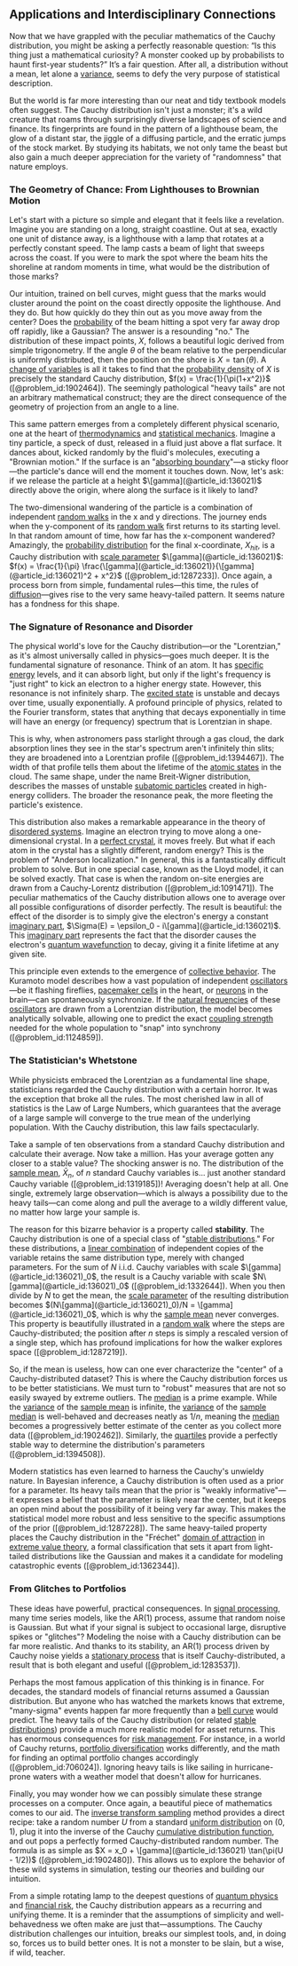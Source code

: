 ## Applications and Interdisciplinary Connections

Now that we have grappled with the peculiar mathematics of the Cauchy distribution, you might be asking a perfectly reasonable question: “Is this thing just a mathematical curiosity? A monster cooked up by probabilists to haunt first-year students?” It’s a fair question. After all, a distribution without a mean, let alone a [variance](@article_id:148683), seems to defy the very purpose of statistical description.

But the world is far more interesting than our neat and tidy textbook models often suggest. The Cauchy distribution isn't just a monster; it's a wild creature that roams through surprisingly diverse landscapes of science and finance. Its fingerprints are found in the pattern of a lighthouse beam, the glow of a distant star, the jiggle of a diffusing particle, and the erratic jumps of the stock market. By studying its habitats, we not only tame the beast but also gain a much deeper appreciation for the variety of "randomness" that nature employs.

### The Geometry of Chance: From Lighthouses to Brownian Motion

Let's start with a picture so simple and elegant that it feels like a revelation. Imagine you are standing on a long, straight coastline. Out at sea, exactly one unit of distance away, is a lighthouse with a lamp that rotates at a perfectly constant speed. The lamp casts a beam of light that sweeps across the coast. If you were to mark the spot where the beam hits the shoreline at random moments in time, what would be the distribution of those marks?

Our intuition, trained on bell curves, might guess that the marks would cluster around the point on the coast directly opposite the lighthouse. And they do. But how quickly do they thin out as you move away from the center? Does the [probability](@article_id:263106) of the beam hitting a spot very far away drop off rapidly, like a Gaussian? The answer is a resounding "no." The distribution of these impact points, $X$, follows a beautiful logic derived from simple trigonometry. If the angle $\theta$ of the beam relative to the perpendicular is uniformly distributed, then the position on the shore is $X = \tan(\theta)$. A [change of variables](@article_id:140892) is all it takes to find that the [probability density](@article_id:143372) of $X$ is precisely the standard Cauchy distribution, $f(x) = \frac{1}{\pi(1+x^2)}$ ([@problem_id:1902464]). The seemingly pathological "heavy tails" are not an arbitrary mathematical construct; they are the direct consequence of the geometry of projection from an angle to a line.

This same pattern emerges from a completely different physical scenario, one at the heart of [thermodynamics](@article_id:140627) and [statistical mechanics](@article_id:139122). Imagine a tiny particle, a speck of dust, released in a fluid just above a flat surface. It dances about, kicked randomly by the fluid's molecules, executing a "Brownian motion." If the surface is an "[absorbing boundary](@article_id:200995)"—a sticky floor—the particle's dance will end the moment it touches down. Now, let's ask: if we release the particle at a height $\[gamma](@article_id:136021)$ directly above the origin, where along the surface is it likely to land?

The two-dimensional wandering of the particle is a combination of independent [random walks](@article_id:159141) in the x and y directions. The journey ends when the y-component of its [random walk](@article_id:142126) first returns to its starting level. In that random amount of time, how far has the x-component wandered? Amazingly, the [probability distribution](@article_id:145910) for the final x-coordinate, $X_{hit}$, is a Cauchy distribution with [scale parameter](@article_id:268211) $\[gamma](@article_id:136021)$: $f(x) = \frac{1}{\pi} \frac{\[gamma](@article_id:136021)}{\[gamma](@article_id:136021)^2 + x^2}$ ([@problem_id:1287233]). Once again, a process born from simple, fundamental rules—this time, the rules of [diffusion](@article_id:140951)—gives rise to the very same heavy-tailed pattern. It seems nature has a fondness for this shape.

### The Signature of Resonance and Disorder

The physical world's love for the Cauchy distribution—or the "Lorentzian," as it's almost universally called in physics—goes much deeper. It is the fundamental signature of resonance. Think of an atom. It has [specific energy](@article_id:270513) levels, and it can absorb light, but only if the light's frequency is "just right" to kick an electron to a higher energy state. However, this resonance is not infinitely sharp. The [excited state](@article_id:260959) is unstable and decays over time, usually exponentially. A profound principle of physics, related to the Fourier transform, states that anything that decays exponentially in time will have an energy (or frequency) spectrum that is Lorentzian in shape.

This is why, when astronomers pass starlight through a gas cloud, the dark absorption lines they see in the star's spectrum aren't infinitely thin slits; they are broadened into a Lorentzian profile ([@problem_id:1394467]). The width of that profile tells them about the lifetime of the [atomic states](@article_id:169371) in the cloud. The same shape, under the name Breit-Wigner distribution, describes the masses of unstable [subatomic particles](@article_id:141998) created in high-energy colliders. The broader the resonance peak, the more fleeting the particle's existence.

This distribution also makes a remarkable appearance in the theory of [disordered systems](@article_id:144923). Imagine an electron trying to move along a one-dimensional crystal. In a [perfect crystal](@article_id:137820), it moves freely. But what if each atom in the crystal has a slightly different, random energy? This is the problem of "Anderson localization." In general, this is a fantastically difficult problem to solve. But in one special case, known as the Lloyd model, it can be solved exactly. That case is when the random on-site energies are drawn from a Cauchy-Lorentz distribution ([@problem_id:1091471]). The peculiar mathematics of the Cauchy distribution allows one to average over all possible configurations of disorder perfectly. The result is beautiful: the effect of the disorder is to simply give the electron's energy a constant [imaginary part](@article_id:191265), $\Sigma(E) = \epsilon_0 - i\[gamma](@article_id:136021)$. This [imaginary part](@article_id:191265) represents the fact that the disorder causes the electron's [quantum wavefunction](@article_id:260690) to decay, giving it a finite lifetime at any given site.

This principle even extends to the emergence of [collective behavior](@article_id:146002). The Kuramoto model describes how a vast population of independent [oscillators](@article_id:264970)—be it flashing fireflies, [pacemaker cells](@article_id:155130) in the heart, or [neurons](@article_id:197153) in the brain—can spontaneously synchronize. If the [natural frequencies](@article_id:173978) of these [oscillators](@article_id:264970) are drawn from a Lorentzian distribution, the model becomes analytically solvable, allowing one to predict the exact [coupling strength](@article_id:275023) needed for the whole population to "snap" into synchrony ([@problem_id:1124859]).

### The Statistician's Whetstone

While physicists embraced the Lorentzian as a fundamental line shape, statisticians regarded the Cauchy distribution with a certain horror. It was the exception that broke all the rules. The most cherished law in all of statistics is the Law of Large Numbers, which guarantees that the average of a large sample will converge to the true mean of the underlying population. With the Cauchy distribution, this law fails spectacularly.

Take a sample of ten observations from a standard Cauchy distribution and calculate their average. Now take a million. Has your average gotten any closer to a stable value? The shocking answer is no. The distribution of the [sample mean](@article_id:168755), $\bar{X}_n$, of $n$ standard Cauchy variables is... just another standard Cauchy variable ([@problem_id:1319185])! Averaging doesn't help at all. One single, extremely large observation—which is always a possibility due to the heavy tails—can come along and pull the average to a wildly different value, no matter how large your sample is.

The reason for this bizarre behavior is a property called **stability**. The Cauchy distribution is one of a special class of "[stable distributions](@article_id:193940)." For these distributions, a [linear combination](@article_id:154597) of independent copies of the variable retains the same distribution type, merely with changed parameters. For the sum of $N$ i.i.d. Cauchy variables with scale $\[gamma](@article_id:136021)_0$, the result is a Cauchy variable with scale $N\[gamma](@article_id:136021)_0$ ([@problem_id:1332644]). When you then divide by $N$ to get the mean, the [scale parameter](@article_id:268211) of the resulting distribution becomes $(N\[gamma](@article_id:136021)_0)/N = \[gamma](@article_id:136021)_0$, which is why the [sample mean](@article_id:168755) never converges. This property is beautifully illustrated in a [random walk](@article_id:142126) where the steps are Cauchy-distributed; the position after $n$ steps is simply a rescaled version of a single step, which has profound implications for how the walker explores space ([@problem_id:1287219]).

So, if the mean is useless, how can one ever characterize the "center" of a Cauchy-distributed dataset? This is where the Cauchy distribution forces us to be better statisticians. We must turn to "robust" measures that are not so easily swayed by extreme outliers. The [median](@article_id:264383) is a prime example. While the [variance](@article_id:148683) of the [sample mean](@article_id:168755) is infinite, the [variance](@article_id:148683) of the [sample median](@article_id:267500) is well-behaved and decreases neatly as $1/n$, meaning the [median](@article_id:264383) becomes a progressively better estimate of the center as you collect more data ([@problem_id:1902462]). Similarly, the [quartiles](@article_id:166876) provide a perfectly stable way to determine the distribution's parameters ([@problem_id:1394508]).

Modern statistics has even learned to harness the Cauchy's unwieldy nature. In Bayesian inference, a Cauchy distribution is often used as a prior for a parameter. Its heavy tails mean that the prior is "weakly informative"—it expresses a belief that the parameter is likely near the center, but it keeps an open mind about the possibility of it being very far away. This makes the statistical model more robust and less sensitive to the specific assumptions of the prior ([@problem_id:1287228]). The same heavy-tailed property places the Cauchy distribution in the "Fréchet" [domain of attraction](@article_id:174454) in [extreme value theory](@article_id:139589), a formal classification that sets it apart from light-tailed distributions like the Gaussian and makes it a candidate for modeling catastrophic events ([@problem_id:1362344]).

### From Glitches to Portfolios

These ideas have powerful, practical consequences. In [signal processing](@article_id:146173), many time series models, like the AR(1) process, assume that random noise is Gaussian. But what if your signal is subject to occasional large, disruptive spikes or "glitches"? Modeling the noise with a Cauchy distribution can be far more realistic. And thanks to its stability, an AR(1) process driven by Cauchy noise yields a [stationary process](@article_id:147098) that is itself Cauchy-distributed, a result that is both elegant and useful ([@problem_id:1283537]).

Perhaps the most famous application of this thinking is in finance. For decades, the standard models of financial returns assumed a Gaussian distribution. But anyone who has watched the markets knows that extreme, "many-sigma" events happen far more frequently than a [bell curve](@article_id:150323) would predict. The heavy tails of the Cauchy distribution (or related [stable distributions](@article_id:193940)) provide a much more realistic model for asset returns. This has enormous consequences for [risk management](@article_id:140788). For instance, in a world of Cauchy returns, [portfolio diversification](@article_id:136786) works differently, and the math for finding an optimal portfolio changes accordingly ([@problem_id:706024]). Ignoring heavy tails is like sailing in hurricane-prone waters with a weather model that doesn't allow for hurricanes.

Finally, you may wonder how we can possibly simulate these strange processes on a computer. Once again, a beautiful piece of mathematics comes to our aid. The [inverse transform sampling](@article_id:138556) method provides a direct recipe: take a random number $U$ from a standard [uniform distribution](@article_id:261240) on $(0, 1)$, plug it into the inverse of the Cauchy [cumulative distribution function](@article_id:142641), and out pops a perfectly formed Cauchy-distributed random number. The formula is as simple as $X = x_0 + \[gamma](@article_id:136021) \tan(\pi(U - 1/2))$ ([@problem_id:1902480]). This allows us to explore the behavior of these wild systems in simulation, testing our theories and building our intuition.

From a simple rotating lamp to the deepest questions of [quantum physics](@article_id:137336) and [financial risk](@article_id:137603), the Cauchy distribution appears as a recurring and unifying theme. It is a reminder that the assumptions of simplicity and well-behavedness we often make are just that—assumptions. The Cauchy distribution challenges our intuition, breaks our simplest tools, and, in doing so, forces us to build better ones. It is not a monster to be slain, but a wise, if wild, teacher.